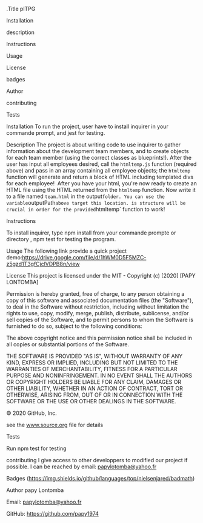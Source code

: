 
.Title
plTPG

Installation

description

Instructions

Usage

License

badges

Author

contributing

Tests

Installation
To run the project, user have to install inquirer in your commande prompt, and jest for testing. 

Description
The project is about writing code to use inquirer to gather information about the development team members,
and to create objects for each team member (using the correct classes as blueprints!).
After the user has input all employees desired, call the `htmltemp.js` function (required
above) and pass in an array containing all employee objects; the `htmltemp` function will
generate and return a block of HTML including templated divs for each employee!
​
After you have your html, you're now ready to create an HTML file using the HTML
returned from the `htmltemp` function. Now write it to a file named `team.html` in the
output` folder. You can use the variable `outputPath` above target this location.
is structure will be crucial in order
for the provided `htmltemp` function to work!


Instructions

To install inquirer, type npm install from your commande prompte or directory , npm test for testing the program. 


Usage
The following link provide a quick project demo:https://drive.google.com/file/d/1hWM0D5F5MZC-z5gzd1T3gfCjclVDPB8n/view

License
This project is licensed under the MIT - Copyright (c) [2020] [PAPY LONTOMBA]

Permission is hereby granted, free of charge, to any person obtaining a copy of this software and associated documentation files (the "Software"), to deal in the Software without restriction, including without limitation the rights to use, copy, modify, merge, publish, distribute, sublicense, and/or sell copies of the Software, and to permit persons to whom the Software is furnished to do so, subject to the following conditions:

The above copyright notice and this permission notice shall be included in all copies or substantial portions of the Software.

THE SOFTWARE IS PROVIDED "AS IS", WITHOUT WARRANTY OF ANY KIND, EXPRESS OR IMPLIED, INCLUDING BUT NOT LIMITED TO THE WARRANTIES OF MERCHANTABILITY, FITNESS FOR A PARTICULAR PURPOSE AND NONINFRINGEMENT. IN NO EVENT SHALL THE AUTHORS OR COPYRIGHT HOLDERS BE LIABLE FOR ANY CLAIM, DAMAGES OR OTHER LIABILITY, WHETHER IN AN ACTION OF CONTRACT, TORT OR OTHERWISE, ARISING FROM, OUT OF OR IN CONNECTION WITH THE SOFTWARE OR THE USE OR OTHER DEALINGS IN THE SOFTWARE.

© 2020 GitHub, Inc.

see the www.source.org file for details

Tests

Run npm test for testing 

contributing
I give access to other developpers to modified our project if possible.  I can be reached by email: papylotomba@yahoo.fr

Badges
(https://img.shields.io/github/languages/top/nielsenjared/badmath)

Author
papy Lontomba

Email: papylotomba@yahoo.fr

GitHub: https://github.com/papy1974
